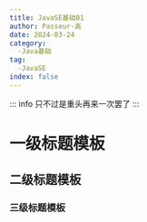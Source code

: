 ```yaml
---
title: JavaSE基础01
author: Passeur-高
date: 2024-03-24
category: 
  -Java基础
tag: 
  -JavaSE
index: false
---
```

::: info
只不过是重头再来一次罢了
:::
# 一级标题模板



## 二级标题模板



### 三级标题模板